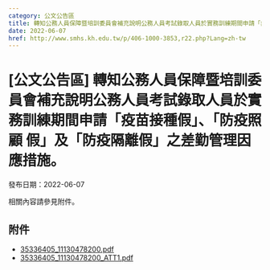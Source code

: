 ```yaml
---
category: 公文公告區
title: 轉知公務人員保障暨培訓委員會補充說明公務人員考試錄取人員於實務訓練期間申請「疫苗接種假」、「防疫照顧 假」及「防疫隔離假」之差勤管理因應措施。
date: 2022-06-07
href: http://www.smhs.kh.edu.tw/p/406-1000-3853,r22.php?Lang=zh-tw
---
```


# [公文公告區] 轉知公務人員保障暨培訓委員會補充說明公務人員考試錄取人員於實務訓練期間申請「疫苗接種假」、「防疫照顧 假」及「防疫隔離假」之差勤管理因應措施。

發布日期：2022-06-07

相關內容請參見附件。

## 附件

- [35336405_11130478200.pdf](https://www.smhs.kh.edu.tw/var/file/0/1000/attach/70/pta_3632_5508928_85435.pdf)
- [35336405_11130478200_ATT1.pdf](https://www.smhs.kh.edu.tw/var/file/0/1000/attach/70/pta_3633_9979041_85435.pdf)
